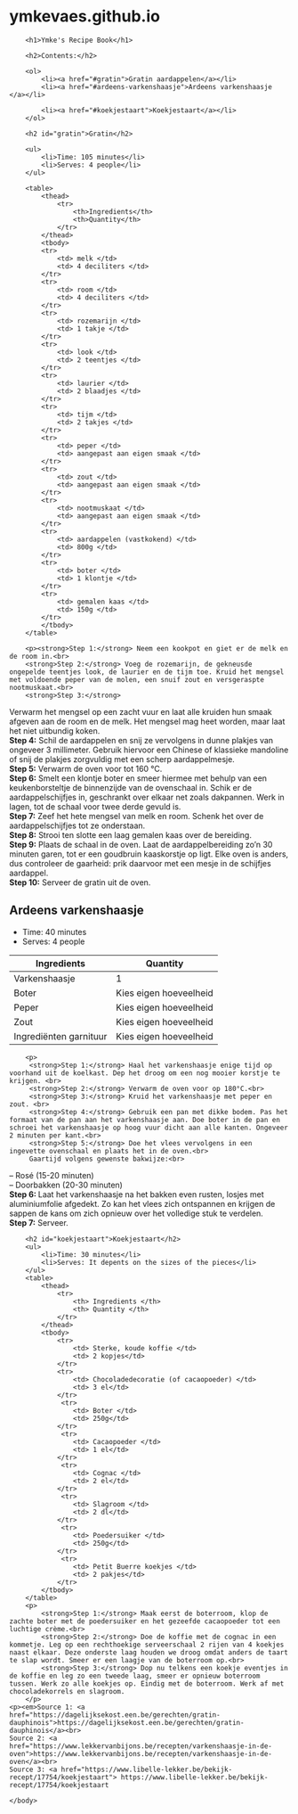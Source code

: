 # ymkevaes.github.io
<!DOCTYPE html>
<html>
    <head>
        <title>Project: Recipe book</title>
        <meta charset="utf-8">
        <style>
        </style>
    </head>
    <body>
       
        <h1>Ymke's Recipe Book</h1>
        
        <h2>Contents:</h2>
        
        <ol>
            <li><a href="#gratin">Gratin aardappelen</a></li>
            <li><a href="#ardeens-varkenshaasje">Ardeens varkenshaasje </a></li>
            
            <li><a href="#koekjestaart">Koekjestaart</a></li>
        </ol>
        
        <h2 id="gratin">Gratin</h2>
        
        <ul>
            <li>Time: 105 minutes</li>
            <li>Serves: 4 people</li>
        </ul>
        
        <table>
            <thead>
                <tr>
                    <th>Ingredients</th>
                    <th>Quantity</th>
                </tr>
            </thead>
            <tbody>
            <tr>
                <td> melk </td>
                <td> 4 deciliters </td>
            </tr>
            <tr>
                <td> room </td>
                <td> 4 deciliters </td>
            </tr>
            <tr>
                <td> rozemarijn </td>
                <td> 1 takje </td>
            </tr>
            <tr>
                <td> look </td>
                <td> 2 teentjes </td>
            </tr>
            <tr>
                <td> laurier </td>
                <td> 2 blaadjes </td>
            </tr>
            <tr>
                <td> tijm </td>
                <td> 2 takjes </td>
            </tr>
            <tr>
                <td> peper </td>
                <td> aangepast aan eigen smaak </td>
            </tr>
            <tr>
                <td> zout </td>
                <td> aangepast aan eigen smaak </td>
            </tr>
            <tr>
                <td> nootmuskaat </td>
                <td> aangepast aan eigen smaak </td>
            </tr>
            <tr>
                <td> aardappelen (vastkokend) </td>
                <td> 800g </td>
            </tr>
            <tr>
                <td> boter </td>
                <td> 1 klontje </td>
            </tr>
            <tr>
                <td> gemalen kaas </td>
                <td> 150g </td>
            </tr>
            </tbody>
        </table>
        
        <p><strong>Step 1:</strong> Neem een kookpot en giet er de melk en de room in.<br>
        <strong>Step 2:</strong> Voeg de rozemarijn, de gekneusde ongepelde teentjes look, de laurier en de tijm toe. Kruid het mengsel met voldoende peper van de molen, een snuif zout en versgeraspte nootmuskaat.<br>
        <strong>Step 3:</strong> 
Verwarm het mengsel op een zacht vuur en laat alle kruiden hun smaak afgeven aan de room en de melk. Het mengsel mag heet worden, maar laat het niet uitbundig koken. <br>
 <strong>Step 4:</strong> 
Schil de aardappelen en snij ze vervolgens in dunne plakjes van ongeveer 3 millimeter. Gebruik hiervoor een Chinese of klassieke mandoline of snij de plakjes zorgvuldig met een scherp aardappelmesje. <br>
 <strong>Step 5:</strong> 
Verwarm de oven voor tot 160 °C. <br>
<strong>Step 6:</strong> Smelt een klontje boter en smeer hiermee met behulp van een keukenborsteltje de binnenzijde van de ovenschaal in. Schik er de aardappelschijfjes in, geschrankt over elkaar net zoals dakpannen. Werk in lagen, tot de schaal voor twee derde gevuld is.<br>
<strong>Step 7:</strong> Zeef het hete mengsel van melk en room. Schenk het over de aardappelschijfjes tot ze onderstaan.<br>
<strong>Step 8:</strong> Strooi ten slotte een laag gemalen kaas over de bereiding.<br>
<strong>Step 9:</strong> 
Plaats de schaal in de oven. Laat de aardappelbereiding zo’n 30 minuten garen, tot er een goudbruin kaaskorstje op ligt. Elke oven is anders, dus controleer de gaarheid: prik daarvoor met een mesje in de schijfjes aardappel.<br>
<strong>Step 10:</strong> 
Serveer de gratin uit de oven.
</p>

<h2 id="ardeens-varkenshaasje">Ardeens varkenshaasje</h2>
<ul>
            <li>Time: 40 minutes</li>
            <li>Serves: 4 people</li>
        </ul>
        <table>
            <thead>
                <tr>
                    <th> Ingredients </th>
                    <th> Quantity </th>
                </tr>
            </thead>
            <tbody>
                <tr>
                    <td> Varkenshaasje </td>
                    <td> 1 </td>
                </tr>
                <tr>
                    <td> Boter </td>
                    <td> Kies eigen hoeveelheid </td>
                </tr>
                <tr>
                    <td> Peper </td>
                    <td> Kies eigen hoeveelheid </td>
                </tr>
                <tr>
                    <td> Zout </td>
                    <td> Kies eigen hoeveelheid </td>
                </tr>
                <tr>
                    <td> Ingrediënten garnituur </td>
                    <td> Kies eigen hoeveelheid </td>
                </tr>
            </tbody>
        </table>

        <p>
         <strong>Step 1:</strong> Haal het varkenshaasje enige tijd op voorhand uit de koelkast. Dep het droog om een nog mooier korstje te krijgen. <br>
         <strong>Step 2:</strong> Verwarm de oven voor op 180°C.<br>
         <strong>Step 3:</strong> Kruid het varkenshaasje met peper en zout. <br>
         <strong>Step 4:</strong> Gebruik een pan met dikke bodem. Pas het formaat van de pan aan het varkenshaasje aan. Doe boter in de pan en schroei het varkenshaasje op hoog vuur dicht aan alle kanten. Ongeveer 2 minuten per kant.<br>
         <strong>Step 5:</strong> Doe het vlees vervolgens in een ingevette ovenschaal en plaats het in de oven.<br>
         Gaartijd volgens gewenste bakwijze:<br>
– Rosé (15-20 minuten)<br>
– Doorbakken (20-30 minuten)<br>
<strong>Step 6: </strong> Laat het varkenshaasje na het bakken even rusten, losjes met aluminiumfolie afgedekt. Zo kan het vlees zich ontspannen en krijgen de sappen de kans om zich opnieuw over het volledige stuk te verdelen.<br>
<strong>Step 7:</strong> Serveer.
        </p>
        
        <h2 id="koekjestaart">Koekjestaart</h2>
        <ul>
            <li>Time: 30 minutes</li>
            <li>Serves: It depents on the sizes of the pieces</li>
        </ul>
        <table>
            <thead>
                <tr>
                    <th> Ingredients </th>
                    <th> Quantity </th>
                </tr>
            </thead>
            <tbody>
                <tr>
                    <td> Sterke, koude koffie </td>
                    <td> 2 kopjes</td>
                </tr>
                <tr>
                    <td> Chocoladedecoratie (of cacaopoeder) </td>
                    <td> 3 el</td>
                </tr>
                 <tr>
                    <td> Boter </td>
                    <td> 250g</td>
                </tr>
                 <tr>
                    <td> Cacaopoeder </td>
                    <td> 1 el</td>
                </tr>
                 <tr>
                    <td> Cognac </td>
                    <td> 2 el</td>
                </tr>
                 <tr>
                    <td> Slagroom </td>
                    <td> 2 dl</td>
                </tr>
                 <tr>
                    <td> Poedersuiker </td>
                    <td> 250g</td>
                </tr>
                 <tr>
                    <td> Petit Buerre koekjes </td>
                    <td> 2 pakjes</td>
                </tr>
            </tbody>
        </table>
        <p>
            <strong>Step 1:</strong> Maak eerst de boterroom, klop de zachte boter met de poedersuiker en het gezeefde cacaopoeder tot een luchtige crème.<br>
            <strong>Step 2:</strong> Doe de koffie met de cognac in een kommetje. Leg op een rechthoekige serveerschaal 2 rijen van 4 koekjes naast elkaar. Deze onderste laag houden we droog omdat anders de taart te slap wordt. Smeer er een laagje van de boterroom op.<br>
            <strong>Step 3:</strong> Dop nu telkens een koekje eventjes in de koffie en leg zo een tweede laag, smeer er opnieuw boterroom tussen. Werk zo alle koekjes op. Eindig met de boterroom. Werk af met chocoladekorrels en slagroom.
        </p>
    <p><em>Source 1: <a href="https://dagelijksekost.een.be/gerechten/gratin-dauphinois">https://dagelijksekost.een.be/gerechten/gratin-dauphinois</a><br>
    Source 2: <a href="https://www.lekkervanbijons.be/recepten/varkenshaasje-in-de-oven">https://www.lekkervanbijons.be/recepten/varkenshaasje-in-de-oven</a><br>
    Source 3: <a href="https://www.libelle-lekker.be/bekijk-recept/17754/koekjestaart"> https://www.libelle-lekker.be/bekijk-recept/17754/koekjestaart
 </a></em></p>
    
    </body>
</html>
